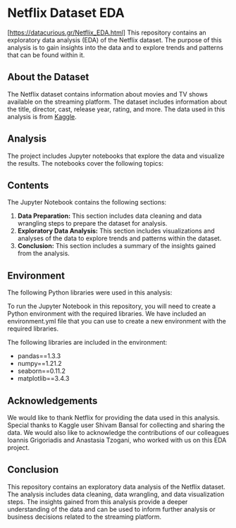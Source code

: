# Netflix Dataset EDA
[https://datacurious.gr/Netflix_EDA.html]
This repository contains an exploratory data analysis (EDA) of the Netflix dataset. The purpose of this analysis is to gain insights into the data and to explore trends and patterns that can be found within it.
## About the Dataset
The Netflix dataset contains information about movies and TV shows available on the streaming platform. The dataset includes information about the title, director, cast, release year, rating, and more. The data used in this analysis is from [Kaggle](https://www.kaggle.com/shivamb/netflix-shows).
## Analysis
The project includes Jupyter notebooks that explore the data and visualize the results. The notebooks cover the following topics:
## Contents
The Jupyter Notebook contains the following sections:

1. **Data Preparation:** This section includes data cleaning and data wrangling steps to prepare the dataset for analysis.
2. **Exploratory Data Analysis:** This section includes visualizations and analyses of the data to explore trends and patterns within the dataset.
3. **Conclusion:** This section includes a summary of the insights gained from the analysis.
## Environment
The following Python libraries were used in this analysis:

To run the Jupyter Notebook in this repository, you will need to create a Python environment with the required libraries. We have included an environment.yml file that you can use to create a new environment with the required libraries.

The following libraries are included in the environment:

- pandas==1.3.3
- numpy==1.21.2
- seaborn==0.11.2
- matplotlib==3.4.3
## Acknowledgements
We would like to thank Netflix for providing the data used in this analysis. Special thanks to Kaggle user Shivam Bansal for collecting and sharing the data. We would also like to acknowledge the contributions of our colleagues Ioannis Grigoriadis and Anastasia Tzogani, who worked with us on this EDA project.
## Conclusion
This repository contains an exploratory data analysis of the Netflix dataset. The analysis includes data cleaning, data wrangling, and data visualization steps. The insights gained from this analysis provide a deeper understanding of the data and can be used to inform further analysis or business decisions related to the streaming platform.

